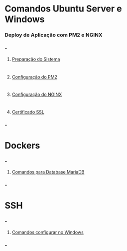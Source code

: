 # Comandos Ubuntu Server e Windows

### Deploy de Aplicação com PM2 e NGINX

### -

1. [Preparação do Sistema](Deploy/config_sistema.md)
#
2. [Configuração do PM2](Deploy/PM2.md)
#
3. [Configuração do NGINX](Deploy/NGINX.md)
#
4. [Certificado SSL](Deploy/certificado_ssl.md)

### -

# Dockers

### -

1. [Comandos para Database MariaDB](Docker/comandos-mariadb.md)

### -

# SSH

### -

1. [Comandos configurar no Windows](SSH/ssh.md)

### -
